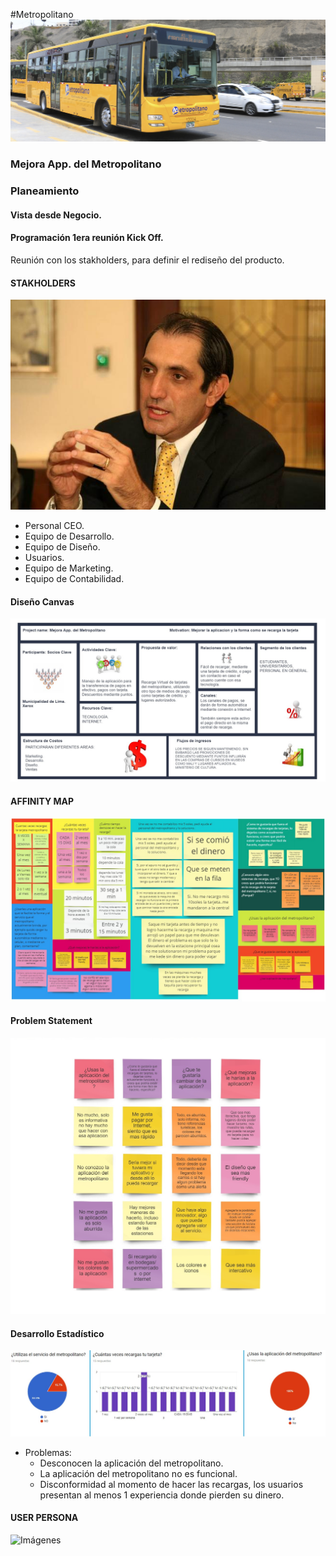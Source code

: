 #Metropolitano
![Imágenes](assets/img/metropolitano.jpg) 

### Mejora App. del Metropolitano

### Planeamiento
#### Vista desde Negocio.
#### Programación 1era reunión Kick Off.
Reunión con los stakholders, para definir el rediseño del producto.

#### STAKHOLDERS
![Imágenes](assets/img/gerente.jpg) 

- Personal CEO.
- Equipo de Desarrollo.
- Equipo de Diseño.
- Usuarios.
- Equipo de Marketing.
- Equipo de Contabilidad.

#### Diseño Canvas
![Imágenes](assets/img/canva.jpg) 

#### AFFINITY MAP
![Imágenes](assets/img/afinitimap.jpg)

#### Problem Statement
![Imágenes](assets/img/problemStatement1.jpg)

#### Desarrollo Estadístico
![Imágenes](assets/img/resumenestadistico.jpg)

- Problemas:
  - Desconocen la aplicación del metropolitano.
  - La aplicación del metropolitano no es funcional.
  - Disconformidad al momento de hacer las recargas, los usuarios presentan al menos 1 experiencia donde pierden su dinero.
  
#### USER PERSONA
![Imágenes](assets/img/user.jpg)
